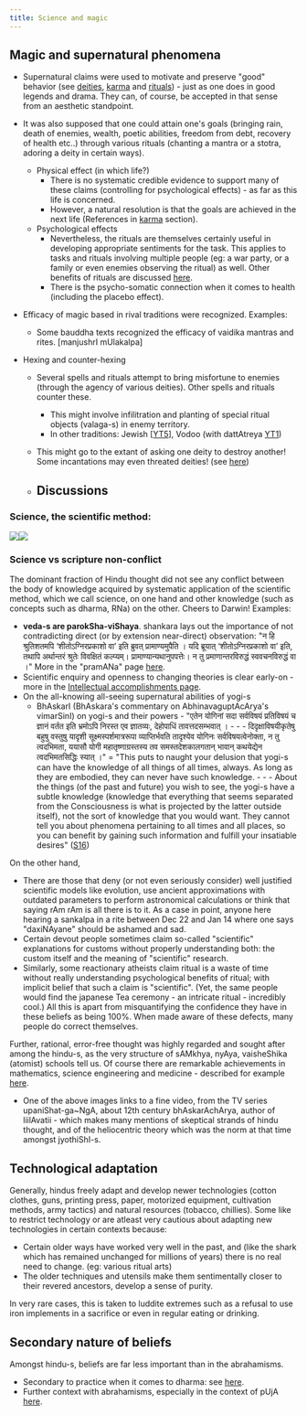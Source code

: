```yaml
---
title: Science and magic
---
```

## Magic and supernatural phenomena

- Supernatural claims were used to motivate and preserve "good" behavior (see [deities](https://sites.google.com/site/hinduvichaarah/svamatam/0-2-devah-deities), [karma](https://sites.google.com/site/hinduvichaarah/svamatam/sambandhajalah) and [rituals](https://sites.google.com/site/hinduvichaarah/sanskarah/svacarah)) \- just as one does in good legends and drama. They can, of course, be accepted in that sense from an aesthetic standpoint.  
    
- It was also supposed that one could attain one's goals (bringing rain, death of enemies, wealth, poetic abilities, freedom from debt, recovery of health etc..) through various rituals (chanting a mantra or a stotra, adoring a deity in certain ways).
    - Physical effect (in which life?)
        - There is no systematic credible evidence to support many of these claims (controlling for psychological effects) - as far as this life is concerned.
        - However, a natural resolution is that the goals are achieved in the next life (References in [karma](https://sites.google.com/site/hinduvichaarah/svamatam/sambandhajalah) section).
    - Psychological effects
        - Nevertheless, the rituals are themselves certainly useful in developing appropriate sentiments for the task. This applies to tasks and rituals involving multiple people (eg: a war party, or a family or even enemies observing the ritual) as well. Other benefits of rituals are discussed [here](https://sites.google.com/site/hinduvichaarah/sanskarah/svacarah).
        - There is the psycho-somatic connection when it comes to health (including the placebo effect).
- Efficacy of magic based in rival traditions were recognized. Examples:
    - Some bauddha texts recognized the efficacy of vaidika mantras and rites. \[manjushrI mUlakalpa\]
- Hexing and counter-hexing
    - Several spells and rituals attempt to bring misfortune to enemies (through the agency of various deities). Other spells and rituals counter these.
        - This might involve infilitration and planting of special ritual objects (valaga-s) in enemy territory.
        - In other traditions: Jewish \[[YT5](https://www.youtube.com/watch?v=BpXVt0kQwgY&app=desktop)\], Vodoo (with dattAtreya [YT1](https://youtu.be/Qd5kcqJPm1E?t=120))  
            
    - This might go to the extant of asking one deity to destroy another! Some incantations may even threated deities! (see [here](https://sites.google.com/site/hinduvichaarah/sanskarah/svacarah))  
        
    - Discussions
        -   
            

### Science, the scientific method:

[![](http://upload.wikimedia.org/wikipedia/commons/thumb/9/9e/Milky_Way_IR_Spitzer.jpg/300px-Milky_Way_IR_Spitzer.jpg)](http://www.youtube.com/watch?v=3BJHJnlELEU)[![](http://img.youtube.com/vi/3BJHJnlELEU/0.jpg)](http://www.youtube.com/watch?v=3BJHJnlELEU)  

### Science vs scripture non-conflict

The dominant fraction of Hindu thought did not see any conflict between the body of knowledge acquired by systematic application of the scientific method, which we call science, on one hand and other knowledge (such as concepts such as dharma, RNa) on the other. Cheers to Darwin! Examples:

- **veda-s are parokSha-viShaya**. shankara lays out the importance of not contradicting direct (or by extension near-direct) observation: "न हि श्रुतिशतमपि ‘शीतोऽग्निरप्रकाशो वा’ इति ब्रुवत् प्रामाण्यमुपैति । यदि ब्रूयात् ‘शीतोऽग्निरप्रकाशो वा’ इति, तथापि अर्थान्तरं श्रुतेः विवक्षितं कल्प्यम्। प्रामाण्यान्यथानुपपत्तेः। न तु प्रमाणान्तरविरुद्धं स्ववचनविरुद्धं वा ।" More in the "pramANa" page [here](https://sites.google.com/site/hinduvichaarah/0-1-pramanani-bases).
- Scientific enquiry and openness to changing theories is clear early-on - more in the [Intellectual accomplishments page](https://sites.google.com/site/hinduvichaarah/3-civilizational-appraisal/dharmasya-samarthyam).
- On the all-knowing all-seeing supernatural abilities of yogi-s
    - BhAskarI (BhAskara's commentary on AbhinavaguptAcArya's vimarSinI) on yogi-s and their powers - "एतेन योगिनां सदा सर्वविषयं प्रतिविषयं च ज्ञानं वर्तत इति भ्रमोऽपि निरस्त एव ज्ञातव्यः, देहोपाधिं तावत्तदसम्भवात् । - - - दिदृक्षाविषयीकृतेषु बहुषु वस्तुषु यादृशी सूक्ष्मस्पर्शमात्ररूपा व्याप्तिर्भवति तादृश्येव योगिनः सर्वविषयत्वेनोक्ता, न तु त्वदभिमता, ययासौ योगी महातृष्णाग्रस्तस्य तव समस्तदेशकालगतान् भावान् कथयेद्येन त्वदभिमतसिद्धिः स्यात् ।" = "This puts to naught your delusion that yogi-s can have the knowledge of all things of all times, always. As long as they are embodied, they can never have such knowledge. - - - About the things (of the past and future) you wish to see, the yogi-s have a subtle knowledge (knowledge that everything that seems separated from the Consciousness is what is projected by the latter outside itself), not the sort of knowledge that you would want. They cannot tell you about phenomena pertaining to all times and all places, so you can benefit by gaining such information and fulfill your insatiable desires" ([S16](https://www.facebook.com/shankar.rajaraman.5/posts/10211176164429752))

  
On the other hand,  

- There are those that deny (or not even seriously consider) well justified scientific models like evolution, use ancient approximations with outdated parameters to perform astronomical calculations or think that saying rAm rAm is all there is to it. As a case in point, anyone here hearing a sankalpa in a rite between Dec 22 and Jan 14 where one says "daxiNAyane" should be ashamed and sad.
- Certain devout people sometimes claim so-called "scientific" explanations for customs without properly understanding both: the custom itself and the meaning of "scientific" research.
- Similarly, some reactionary atheists claim ritual is a waste of time without really understanding psychological benefits of ritual; with implicit belief that such a claim is "scientific". (Yet, the same people would find the japanese Tea ceremony - an intricate ritual - incredibly cool.) All this is apart from misquantifying the confidence they have in these beliefs as being 100%. When made aware of these defects, many people do correct themselves.

Further, rational, error-free thought was highly regarded and sought after among the hindu-s, as the very structure of sAMkhya, nyAya, vaisheShika (atomist) schools tell us. Of course there are remarkable achievements in mathematics, science engineering and medicine - described for example [here](https://sites.google.com/site/hinduvichaarah/3-civilizational-appraisal/dharmasya-samarthyam).  

- One of the above images links to a fine video, from the TV series upaniShat-ga~NgA, about 12th century bhAskarAchArya, author of liilAvatii - which makes many mentions of skeptical strands of hindu thought, and of the heliocentric theory which was the norm at that time amongst jyothiShI-s.

## Technological adaptation

Generally, hindus freely adapt and develop newer technologies (cotton clothes, guns, printing press, paper, motorized equipment, cultivation methods, army tactics) and natural resources (tobacco, chillies). Some like to restrict technology or are atleast very cautious about adapting new technologies in certain contexts because:

- Certain older ways have worked very well in the past, and (like the shark which has remained unchanged for millions of years) there is no real need to change. (eg: various ritual arts)
- The older techniques and utensils make them sentimentally closer to their revered ancestors, develop a sense of purity.

In very rare cases, this is taken to luddite extremes such as a refusal to use iron implements in a sacrifice or even in regular eating or drinking.

  

## Secondary nature of beliefs

Amongst hindu-s, beliefs are far less important than in the abrahamisms.

- Secondary to practice when it comes to dharma: see [here](https://sites.google.com/site/hinduvichaarah/3-civilizational-appraisal/3-0-upodghatah-prelude).
- Further context with abrahamisms, especially in the context of pUjA [here](https://sites.google.com/site/hinduvichaarah/vairinah/abrahamisms-generally).